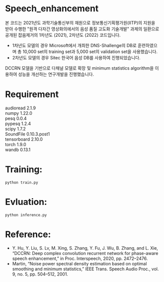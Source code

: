 # Speech_enhancement
본 코드는 2021년도 과학기술통신부의 재원으로 정보통신기획평가원(IITP)의 지원을 받아 수행한 "원격 다자간 영상화의에서의 음성 품질 고도화 기술개발" 과제의 일환으로 공개된 잡음제거의 1차년도 (2021), 2차년도 (2022) 코드입니다.
- 1차년도 모델의 경우 Microsoft에서 개최한 DNS-Shallenge의 DB로 훈련하였으며 총 10,000 set의 training set과 5,000 set의 validation set을 사용했습니다.
- 2차년도 모델의 경우 Sitec 한국어 음성 DB를 사용하여 진행되었습니다.

DCCRN 모델을 기반으로 다채널 모델로 확장 및 minimum statistics algorithm을 이용하여 성능을 개선하는 연구개발을 진행했습니다.

# Requirement
audioread               2.1.9                              
numpy                   1.22.0               
pesq                    0.0.4                
pypesq                  1.2.4                
scipy                   1.7.2                
SoundFile               0.10.3.post1         
tensorboard             2.10.0               
torch                   1.9.0                
wandb                   0.13.1               

# Training:

    python train.py

# Evluation:

    python inference.py


# Reference:

* Y. Hu, Y. Liu, S. Lv, M. Xing, S. Zhang, Y. Fu, J. Wu, B. Zhang, and L. Xie, “DCCRN: Deep complex convolution recurrent network for phase-aware speech enhancement,” in Proc. Interspeech, 2020, pp. 2472–2476.
* Martin, “Noise power spectral density estimation based on optimal smoothing and minimum statistics,” IEEE Trans. Speech Audio Proc., vol. 9, no. 5, pp. 504–512, 2001.


